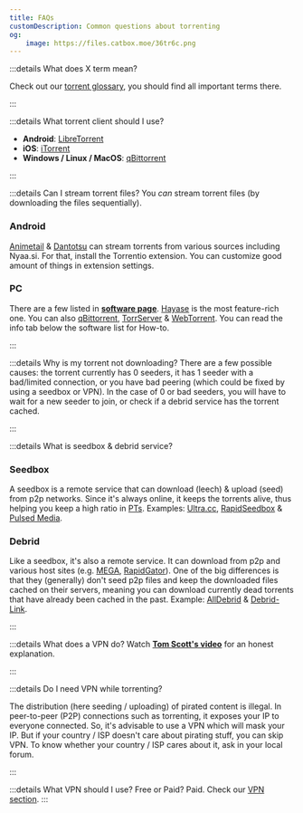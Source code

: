 ```yaml
---
title: FAQs
customDescription: Common questions about torrenting
og:
    image: https://files.catbox.moe/36tr6c.png
---
```



<GradientCard title="FAQs" description="Common questions about torrenting" theme="turquoise" variant="thin"/>


:::details What does X term mean?

Check out our [torrent glossary](/torrenting/glossary), you should find all important terms there.

:::

:::details What torrent client should I use?

- **Android**: [LibreTorrent](https://play.google.com/store/apps/details?id=org.proninyaroslav.libretorrent)
- **iOS**: [iTorrent](https://github.com/XITRIX/iTorrent)
- **Windows / Linux / MacOS**: [qBittorrent](https://www.qbittorrent.org/)

:::

:::details Can I stream torrent files?
You *can* stream torrent files (by downloading the files sequentially).

### Android
[Animetail](https://github.com/Dark25/Animetail2) & [Dantotsu](https://discord.com/invite/4HPZ5nAWwM) can stream torrents from various sources including Nyaa.si. For that, install the Torrentio extension. You can customize good amount of things in extension settings.

### PC
There are a few listed in [**software page**](/software#anime-streaming-2). [Hayase](https://miru.watch/) is the most feature-rich one. You can also [qBittorrent](https://www.qbittorrent.org/), [TorrServer](https://github.com/YouROK/TorrServer) & [WebTorrent](https://webtorrent.io/). You can read the info tab below the software list for How-to.

:::

:::details Why is my torrent not downloading?
There are a few possible causes: the torrent currently has 0 seeders, it has 1 seeder with a bad/limited connection, or you have bad peering (which could be fixed by using a seedbox or VPN). In the case of 0 or bad seeders, you will have to wait for a new seeder to join, or check if a debrid service has the torrent cached.

:::

:::details What is seedbox & debrid service?
### Seedbox
A seedbox is a remote service that can download (leech) & upload (seed) from p2p networks. Since it's always online, it keeps the torrents alive, thus helping you keep a high ratio in [PTs](#pt-private-tracker). Examples: [Ultra.cc](https://ultra.cc/), [RapidSeedbox](https://www.rapidseedbox.com/) & [Pulsed Media](https://pulsedmedia.com/).

### Debrid
Like a seedbox, it's also a remote service. It can download from p2p and various host sites (e.g. [MEGA](https://mega.io/), [RapidGator](https://rapidgators.net/)). One of the big differences is that they (generally) don't seed p2p files and keep the downloaded files cached on their servers, meaning you can download currently dead torrents that have already been cached in the past. Example: [AllDebrid](https://alldebrid.com/) & [Debrid-Link](https://debrid-link.com/).

:::

:::details What does a VPN do?
Watch [**Tom Scott's video**](https://youtu.be/WVDQEoe6ZWY) for an honest explanation.

:::

:::details Do I need VPN while torrenting?

The distribution (here seeding / uploading) of pirated content is illegal. In peer-to-peer (P2P) connections such as torrenting, it exposes your IP to everyone connected. So, it's advisable to use a VPN which will mask your IP. But if your country / ISP doesn't care about pirating stuff, you can skip VPN. To know whether your country / ISP cares about it, ask in your local forum.

:::

:::details What VPN should I use? Free or Paid?
Paid. Check our [VPN section](/qs#vpn).
:::

